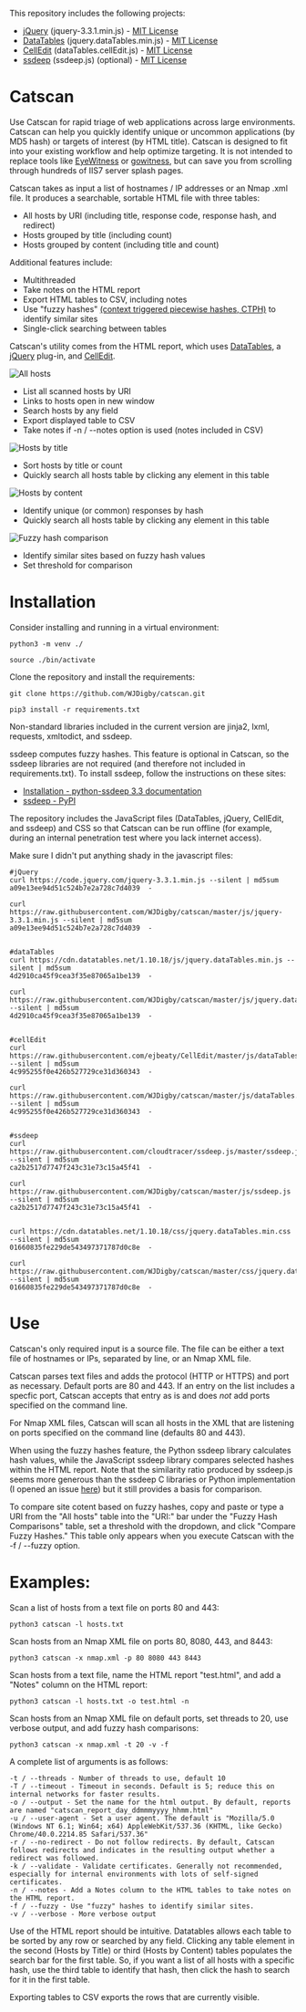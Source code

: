 This repository includes the following projects:

* [jQuery](https://jquery.org/) (jquery-3.3.1.min.js) - [MIT License](https://jquery.org/license/)
* [DataTables](https://datatables.net/) (jquery.dataTables.min.js) - [MIT License](https://datatables.net/license/mit)
* [CellEdit](https://github.com/ejbeaty/CellEdit) (dataTables.cellEdit.js) - [MIT License](https://github.com/ejbeaty/CellEdit/blob/master/js/dataTables.cellEdit.js)
* [ssdeep](https://github.com/cloudtracer/ssdeep.js/blob/master/ssdeep.js) (ssdeep.js) (optional) - [MIT License](https://github.com/cloudtracer/ssdeep.js/blob/master/LICENSE)

# Catscan

Use Catscan for rapid triage of web applications across large environments. Catscan can help you quickly identify unique or uncommon applications (by MD5 hash) or targets of interest (by HTML title). Catscan is designed to fit into your existing workflow and help optimize targeting. It is not intended to replace tools like [EyeWitness](https://github.com/FortyNorthSecurity/EyeWitness) or [gowitness](https://github.com/sensepost/gowitness), but can save you from scrolling through hundreds of IIS7 server splash pages.

Catscan takes as input a list of hostnames / IP addresses or an Nmap .xml file. It produces a searchable, sortable HTML file with three tables:

* All hosts by URI (including title, response code, response hash, and redirect)
* Hosts grouped by title (including count)
* Hosts grouped by content (including title and count)

Additional features include:

* Multithreaded
* Take notes on the HTML report
* Export HTML tables to CSV, including notes
* Use "fuzzy hashes" [(context triggered piecewise hashes, CTPH)](https://ssdeep-project.github.io/ssdeep/index.html) to identify similar sites
* Single-click searching between tables

Catscan's utility comes from the HTML report, which uses [DataTables](https://datatables.net/), a [jQuery](https://jquery.com/) plug-in, and [CellEdit](https://github.com/ejbeaty/CellEdit).

![All hosts](https://raw.githubusercontent.com/WJDigby/catscan/master/screens/catscan1.png)
* List all scanned hosts by URI
* Links to hosts open in new window
* Search hosts by any field
* Export displayed table to CSV
* Take notes if -n / --notes option is used (notes included in CSV)

![Hosts by title](https://raw.githubusercontent.com/WJDigby/catscan/master/screens/catscan2.png)
* Sort hosts by title or count
* Quickly search all hosts table by clicking any element in this table

![Hosts by content](https://raw.githubusercontent.com/WJDigby/catscan/master/screens/catscan3.png)
* Identify unique (or common) responses by hash
* Quickly search all hosts table by clicking any element in this table

![Fuzzy hash comparison](https://raw.githubusercontent.com/WJDigby/catscan/master/screens/catscan4.png)
* Identify similar sites based on fuzzy hash values
* Set threshold for comparison

# Installation

Consider installing and running in a virtual environment:

`python3 -m venv ./`

`source ./bin/activate`

Clone the repository and install the requirements:

`git clone https://github.com/WJDigby/catscan.git`

`pip3 install -r requirements.txt`

Non-standard libraries included in the current version are jinja2, lxml, requests, xmltodict, and ssdeep.

ssdeep computes fuzzy hashes. This feature is optional in Catscan, so the ssdeep libraries are not required (and therefore not included in requirements.txt). To install ssdeep, follow the instructions on these sites:

* [Installation - python-ssdeep 3.3 documentation](https://python-ssdeep.readthedocs.io/en/latest/installation.html)
* [ssdeep - PyPI](https://pypi.org/project/ssdeep/)

The repository includes the JavaScript files (DataTables, jQuery, CellEdit, and ssdeep) and CSS so that Catscan can be run offline (for example, during an internal penetration test where you lack internet access).

Make sure I didn't put anything shady in the javascript files:

```
#jQuery
curl https://code.jquery.com/jquery-3.3.1.min.js --silent | md5sum 
a09e13ee94d51c524b7e2a728c7d4039  -

curl https://raw.githubusercontent.com/WJDigby/catscan/master/js/jquery-3.3.1.min.js --silent | md5sum
a09e13ee94d51c524b7e2a728c7d4039  -


#dataTables
curl https://cdn.datatables.net/1.10.18/js/jquery.dataTables.min.js --silent | md5sum 
4d2910ca45f9cea3f35e87065a1be139  -

curl https://raw.githubusercontent.com/WJDigby/catscan/master/js/jquery.dataTables.min.js --silent | md5sum
4d2910ca45f9cea3f35e87065a1be139  -


#cellEdit
curl https://raw.githubusercontent.com/ejbeaty/CellEdit/master/js/dataTables.cellEdit.js --silent | md5sum
4c995255f0e426b527729ce31d360343  -

curl https://raw.githubusercontent.com/WJDigby/catscan/master/js/dataTables.cellEdit.js --silent | md5sum
4c995255f0e426b527729ce31d360343  -


#ssdeep
curl https://raw.githubusercontent.com/cloudtracer/ssdeep.js/master/ssdeep.js --silent | md5sum
ca2b2517d7747f243c31e73c15a45f41  -

curl https://raw.githubusercontent.com/WJDigby/catscan/master/js/ssdeep.js --silent | md5sum
ca2b2517d7747f243c31e73c15a45f41  -


curl https://cdn.datatables.net/1.10.18/css/jquery.dataTables.min.css --silent | md5sum
01660835fe229de543497371787d0c8e  -

curl https://raw.githubusercontent.com/WJDigby/catscan/master/css/jquery.dataTables.min.css --silent | md5sum
01660835fe229de543497371787d0c8e  -
```

# Use

Catscan's only required input is a source file. The file can be either a text file of hostnames or IPs, separated by line, or an Nmap XML file.

Catscan parses text files and adds the protocol (HTTP or HTTPS) and port as necessary. Default ports are 80 and 443. If an entry on the list includes a specfic port, Catscan accepts that entry as is and does *not* add ports specified on the command line. 

For Nmap XML files, Catscan will scan all hosts in the XML that are listening on ports specified on the command line (defaults 80 and 443).

When using the fuzzy hashes feature, the Python ssdeep library calculates hash values, while the JavaScript ssdeep library compares selected hashes within the HTML report. Note that the similarity ratio produced by ssdeep.js seems more generous than the ssdeep C libraries or Python implementation (I opened an issue [here](https://github.com/cloudtracer/ssdeep.js/issues/1)) but it still provides a basis for comparison.

To compare site cotent based on fuzzy hashes, copy and paste or type a URI from the "All hosts" table into the "URI:" bar under the "Fuzzy Hash Comparisons" table, set a threshold with the dropdown, and click "Compare Fuzzy Hashes." This table only appears when you execute Catscan with the -f / --fuzzy option.

# Examples:

Scan a list of hosts from a text file on ports 80 and 443:

`python3 catscan -l hosts.txt`

Scan hosts from an Nmap XML file on ports 80, 8080, 443, and 8443:

`python3 catscan -x nmap.xml -p 80 8080 443 8443`

Scan hosts from a text file, name the HTML report "test.html", and add a "Notes" column on the HTML report:

`python3 catscan -l hosts.txt -o test.html -n`

Scan hosts from an Nmap XML file on default ports, set threads to 20, use verbose output, and add fuzzy hash comparisons:

`python3 catscan -x nmap.xml -t 20 -v -f`

A complete list of arguments is as follows:

```
-t / --threads - Number of threads to use, default 10
-T / --timeout - Timeout in seconds. Default is 5; reduce this on internal networks for faster results.
-o / --output - Set the name for the html output. By default, reports are named "catscan_report_day_ddmmmyyyy_hhmm.html"
-u / --user-agent - Set a user agent. The default is "Mozilla/5.0 (Windows NT 6.1; Win64; x64) AppleWebKit/537.36 (KHTML, like Gecko) Chrome/40.0.2214.85 Safari/537.36"
-r / --no-redirect - Do not follow redirects. By default, Catscan follows redirects and indicates in the resulting output whether a redirect was followed.
-k / --validate - Validate certificates. Generally not recommended, especially for internal environments with lots of self-signed certificates.
-n / --notes - Add a Notes column to the HTML tables to take notes on the HTML report.
-f / --fuzzy - Use "fuzzy" hashes to identify similar sites.
-v / --verbose - More verbose output 
```

Use of the HTML report should be intuitive. Datatables allows each table to be sorted by any row or searched by any field. Clicking any table element in the second (Hosts by Title) or third (Hosts by Content) tables populates the search bar for the first table. So, if you want a list of all hosts with a specific hash, use the third table to identify that hash, then click the hash to search for it in the first table. 

Exporting tables to CSV exports the rows that are currently visible. 

